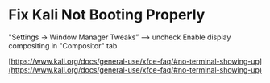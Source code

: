 # Fix Kali Not Booting Properly

"Settings -> Window Manager Tweaks” --> uncheck Enable display compositing in "Compositor" tab

[https://www.kali.org/docs/general-use/xfce-faq/#no-terminal-showing-up](https://www.kali.org/docs/general-use/xfce-faq/#no-terminal-showing-up)
